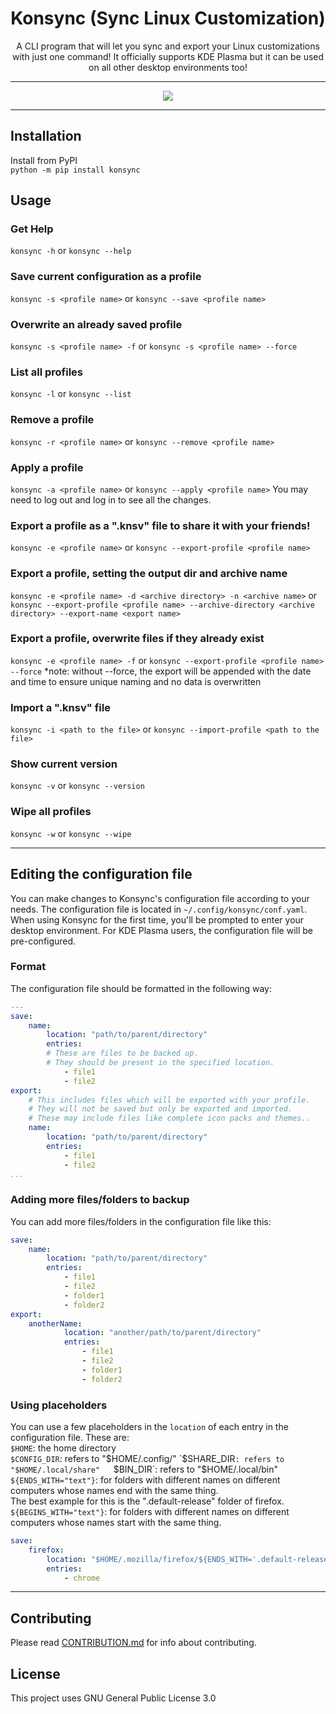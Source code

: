 <h1 align=center> Konsync (Sync Linux Customization) </h1>
<p align=center>A CLI program that will let you sync and export your Linux customizations with just one command! It officially supports KDE Plasma but it can be used on all other desktop environments too!</p>

---

<p align="center">
<img src="https://user-images.githubusercontent.com/39525869/109611033-a6732c80-7b53-11eb-9ece-ffd9cef49047.gif" />
</p>

---

## Installation
Install from PyPI  
`python -m pip install konsync`

## Usage
### Get Help
`konsync -h` or `konsync --help`
### Save current configuration as a profile
`konsync -s <profile name>` or `konsync --save <profile name>`
### Overwrite an already saved profile
`konsync -s <profile name> -f` or `konsync -s <profile name> --force `
### List all profiles
`konsync -l` or `konsync --list`
### Remove a profile
`konsync -r <profile name>` or `konsync --remove <profile name>`
### Apply a profile
`konsync -a <profile name>` or `konsync --apply <profile name>`
You may need to log out and log in to see all the changes.  
### Export a profile as a ".knsv" file to share it with your friends!
`konsync -e <profile name>` or `konsync --export-profile <profile name>`
### Export a profile, setting the output dir and archive name
`konsync -e <profile name> -d <archive directory> -n <archive name>`
or
`konsync --export-profile <profile name> --archive-directory <archive directory> --export-name <export name>`
### Export a profile, overwrite files if they already exist
`konsync -e <profile name> -f` or `konsync --export-profile <profile name> --force`
*note: without --force, the export will be appended with the date and time to ensure unique naming and no data is overwritten
### Import a ".knsv" file
`konsync -i <path to the file>` or `konsync --import-profile <path to the file>`
### Show current version
`konsync -v` or `konsync --version`
### Wipe all profiles
`konsync -w` or `konsync --wipe`

  
---
  

## Editing the configuration file
You can make changes to Konsync's configuration file according to your needs. The configuration file is located in `~/.config/konsync/conf.yaml`.
When using Konsync for the first time, you'll be prompted to enter your desktop environment.
For KDE Plasma users, the configuration file will be pre-configured.

### Format
The configuration file should be formatted in the following way:
```yaml
---
save:
    name:
        location: "path/to/parent/directory"
        entries: 
        # These are files to be backed up.
        # They should be present in the specified location.
            - file1
            - file2
export:
    # This includes files which will be exported with your profile.
    # They will not be saved but only be exported and imported.
    # These may include files like complete icon packs and themes..
    name:
        location: "path/to/parent/directory"
        entries: 
            - file1
            - file2
...
```

### Adding more files/folders to backup
You can add more files/folders in the configuration file like this:
```yaml
save:
    name:
        location: "path/to/parent/directory"
        entries:
            - file1
            - file2
            - folder1
            - folder2
export:
    anotherName:
            location: "another/path/to/parent/directory"
            entries:
                - file1
                - file2
                - folder1
                - folder2
```

### Using placeholders
You can use a few placeholders in the `location` of each entry in the configuration file. These are:  
`$HOME`: the home directory  
`$CONFIG_DIR`: refers to "$HOME/.config/"  
`$SHARE_DIR`: refers to "$HOME/.local/share"  
`$BIN_DIR`: refers to "$HOME/.local/bin"  
`${ENDS_WITH="text"}`: for folders with different names on different computers whose names end with the same thing.  
The best example for this is the ".default-release" folder of firefox.  
`${BEGINS_WITH="text"}`: for folders with different names on different computers whose names start with the same thing.  


```yaml
save:
    firefox:
        location: "$HOME/.mozilla/firefox/${ENDS_WITH='.default-release'}"
        entries:
            - chrome
```

---

## Contributing
Please read [CONTRIBUTION.md](https://github.com/epicstuff/konsync/blob/main/CONTRIBUTION.md) for info about contributing.

## License
This project uses GNU General Public License 3.0
